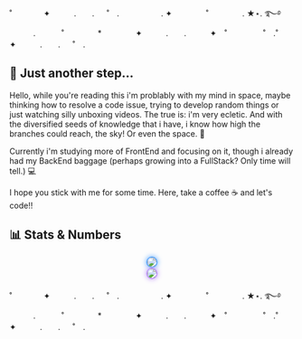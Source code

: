 ˚　　　　✦　　　.　　. 　 ˚　.　　　　　 . ✦　　　 　˚　　　　 . ★⋆. ࿐࿔ 
　　　.   　　˚　　 　　*　　 　　✦　　　.　　.　　　✦　˚ 　　　　 ˚　.˚　　　　✦　　　.　　. 　 ˚　.
## 👣 Just another step...

Hello, while you're reading this i'm problably with my mind in space, maybe thinking how to resolve a code issue, trying to develop random things or just watching silly unboxing videos. The true is: i'm very ecletic. And with the diversified seeds of knowledge that i have, i know how high the branches could reach, the sky! Or even the space. 🌌

Currently i'm studying more of FrontEnd and focusing on it, though i already had my BackEnd baggage (perhaps growing into a FullStack? Only time will tell.) 💻

I hope you stick with me for some time. Here, take a coffee ☕ and let's code!!

<!--
**Jovicprogrammer/Jovicprogrammer** is a ✨ _special_ ✨ repository because its `README.md` (this file) appears on your GitHub profile.

Here are some ideas to get you started:

- 🔭 I’m currently working on ...
- 🌱 I’m currently learning ...
- 👯 I’m looking to collaborate on ...
- 🤔 I’m looking for help with ...
- 💬 Ask me about ...
- 📫 How to reach me: ...
- 😄 Pronouns: ...
- ⚡ Fun fact: ...
-->

## 📊 Stats & Numbers
<p align="center">
  <a href="https://github.com/Jovicprogrammer">
    <img src="https://github-readme-stats.vercel.app/api?username=Jovicprogrammer&theme=nightowl&show_icons=true&hide_border=true" 
    style="border: 2px solid #58a6ff; border-radius: 10px; box-shadow: 0 0 10px #58a6ff;" />
  </a>
  <br>
  <a href="https://github.com/Jovicprogrammer">
    <img src="https://github-readme-stats.vercel.app/api/top-langs/?username=Jovicprogrammer&theme=nightowl&hide_border=true&layout=compact" 
    style="border: 2px solid #bd93f9; border-radius: 10px; box-shadow: 0 0 10px #bd93f9;" />
  </a>
</p>

˚　　　　✦　　　.　　. 　 ˚　.　　　　　 . ✦　　　 　˚　　　　 . ★⋆. ࿐࿔ 
　　　.   　　˚　　 　　*　　 　　✦　　　.　　.　　　✦　˚ 　　　　 ˚　.˚　　　　✦　　　.　　. 　 ˚　.


